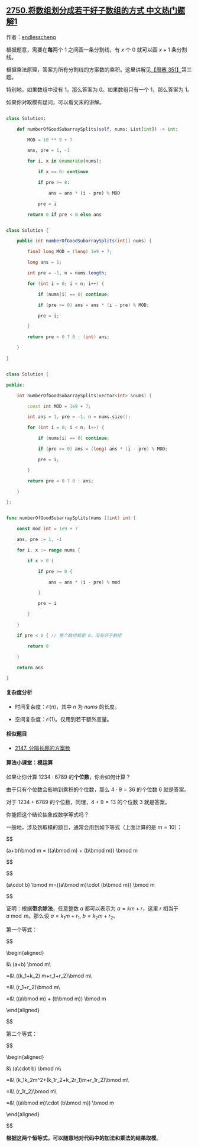 ## [2750.将数组划分成若干好子数组的方式 中文热门题解1](https://leetcode.cn/problems/ways-to-split-array-into-good-subarrays/solutions/100000/cheng-fa-yuan-li-by-endlesscheng-hypt)

作者：[endlesscheng](https://leetcode.cn/u/endlesscheng)

根据题意，需要在**每**两个 $1$ 之间画一条分割线，有 $x$ 个 $0$ 就可以画 $x+1$ 条分割线。

根据乘法原理，答案为所有分割线的方案数的乘积。这里讲解见[【周赛 351】](https://www.bilibili.com/video/BV1du41187ZN/)第三题。

特别地，如果数组中没有 $1$，那么答案为 $0$。如果数组只有一个 $1$，那么答案为 $1$。

如果你对取模有疑问，可以看文末的讲解。

```py [sol-Python3]
class Solution:
    def numberOfGoodSubarraySplits(self, nums: List[int]) -> int:
        MOD = 10 ** 9 + 7
        ans, pre = 1, -1
        for i, x in enumerate(nums):
            if x == 0: continue
            if pre >= 0:
                ans = ans * (i - pre) % MOD
            pre = i
        return 0 if pre < 0 else ans
```

```java [sol-Java]
class Solution {
    public int numberOfGoodSubarraySplits(int[] nums) {
        final long MOD = (long) 1e9 + 7;
        long ans = 1;
        int pre = -1, n = nums.length;
        for (int i = 0; i < n; i++) {
            if (nums[i] == 0) continue;
            if (pre >= 0) ans = ans * (i - pre) % MOD;
            pre = i;
        }
        return pre < 0 ? 0 : (int) ans;
    }
}
```

```cpp [sol-C++]
class Solution {
public:
    int numberOfGoodSubarraySplits(vector<int> &nums) {
        const int MOD = 1e9 + 7;
        int ans = 1, pre = -1, n = nums.size();
        for (int i = 0; i < n; i++) {
            if (nums[i] == 0) continue;
            if (pre >= 0) ans = (long) ans * (i - pre) % MOD;
            pre = i;
        }
        return pre < 0 ? 0 : ans;
    }
};
```

```go [sol-Go]
func numberOfGoodSubarraySplits(nums []int) int {
	const mod int = 1e9 + 7
	ans, pre := 1, -1
	for i, x := range nums {
		if x > 0 {
			if pre >= 0 {
				ans = ans * (i - pre) % mod
			}
			pre = i
		}
	}
	if pre < 0 { // 整个数组都是 0，没有好子数组
		return 0
	}
	return ans
}
```

#### 复杂度分析

- 时间复杂度：$\mathcal{O}(n)$，其中 $n$ 为 $\textit{nums}$ 的长度。
- 空间复杂度：$\mathcal{O}(1)$。仅用到若干额外变量。

#### 相似题目

- [2147. 分隔长廊的方案数](https://leetcode.cn/problems/number-of-ways-to-divide-a-long-corridor/)

#### 算法小课堂：模运算

如果让你计算 $1234\cdot 6789$ 的**个位数**，你会如何计算？

由于只有个位数会影响到乘积的个位数，那么 $4\cdot 9=36$ 的个位数 $6$ 就是答案。

对于 $1234+6789$ 的个位数，同理，$4+9=13$ 的个位数 $3$ 就是答案。

你能把这个结论抽象成数学等式吗？

一般地，涉及到取模的题目，通常会用到如下等式（上面计算的是 $m=10$）：

$$
(a+b)\bmod m = ((a\bmod m) + (b\bmod m)) \bmod m
$$

$$
(a\cdot b) \bmod m=((a\bmod m)\cdot  (b\bmod m)) \bmod m
$$

证明：根据**带余除法**，任意整数 $a$ 都可以表示为 $a=km+r$，这里 $r$ 相当于 $a\bmod m$。那么设 $a=k_1m+r_1,\ b=k_2m+r_2$。

第一个等式：

$$
\begin{aligned}
&\ (a+b) \bmod m\\
=&\ ((k_1+k_2) m+r_1+r_2)\bmod m\\
=&\ (r_1+r_2)\bmod m\\
=&\ ((a\bmod m) + (b\bmod m)) \bmod m
\end{aligned}
$$

第二个等式：

$$
\begin{aligned}
&\ (a\cdot b) \bmod m\\
=&\ (k_1k_2m^2+(k_1r_2+k_2r_1)m+r_1r_2)\bmod m\\
=&\ (r_1r_2)\bmod m\\
=&\ ((a\bmod m)\cdot  (b\bmod m)) \bmod m
\end{aligned}
$$

**根据这两个恒等式，可以随意地对代码中的加法和乘法的结果取模**。

